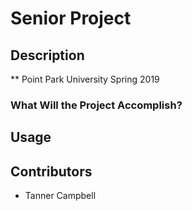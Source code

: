 # Senior Project

## Description
** Point Park University Spring 2019

### What Will the Project Accomplish?

## Usage</h1> </center>

## Contributors
* Tanner Campbell

